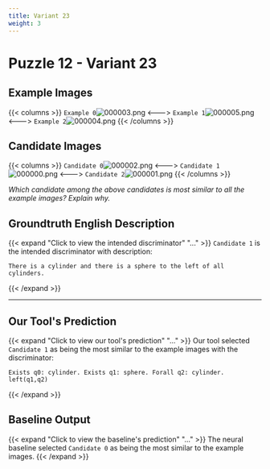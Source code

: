 ```yaml
---
title: Variant 23
weight: 3
---
```


# Puzzle 12 - Variant 23

## Example Images
{{< columns >}}
`Example 0`![000003.png](/clevr-variants/aphaeresis/fovariant-23/render/images/CLEVR_val_000003.png)
<--->
`Example 1`![000005.png](/clevr-variants/aphaeresis/fovariant-23/render/images/CLEVR_val_000005.png)
<--->
`Example 2`![000004.png](/clevr-variants/aphaeresis/fovariant-23/render/images/CLEVR_val_000004.png)
{{< /columns >}}

## Candidate Images
{{< columns >}}
`Candidate 0`![000002.png](/clevr-variants/aphaeresis/fovariant-23/render/images/CLEVR_val_000002.png)
<--->
`Candidate 1`![000000.png](/clevr-variants/aphaeresis/fovariant-23/render/images/CLEVR_val_000000.png)
<--->
`Candidate 2`![000001.png](/clevr-variants/aphaeresis/fovariant-23/render/images/CLEVR_val_000001.png)
{{< /columns >}}

*Which candidate among the above candidates is most similar to all the example images? Explain why.*

## Groundtruth English Description

{{< expand "Click to view the intended discriminator" "..." >}}
`Candidate 1` is the intended discriminator with description:
```plaintext 
There is a cylinder and there is a sphere to the left of all cylinders.
```
{{< /expand >}}

---



## Our Tool's Prediction

{{< expand "Click to view our tool's prediction" "..." >}}
Our tool selected `Candidate 1` as being the most similar to the example images with the discriminator:
```plaintext
Exists q0: cylinder. Exists q1: sphere. Forall q2: cylinder. left(q1,q2)
```
{{< /expand >}}



## Baseline Output

{{< expand "Click to view the baseline's prediction" "..." >}}
The neural baseline selected `Candidate 0` as being the most similar to the example images.
{{< /expand >}}

